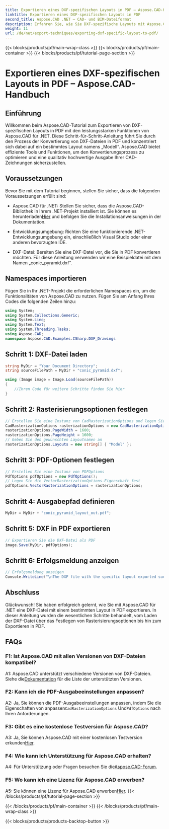```yaml
---
title: Exportieren eines DXF-spezifischen Layouts in PDF – Aspose.CAD-Handbuch
linktitle: Exportieren eines DXF-spezifischen Layouts in PDF
second_title: Aspose.CAD .NET – CAD- und BIM-Dateiformat
description: Erfahren Sie, wie Sie DXF-spezifische Layouts mit Aspose.CAD für .NET in PDF exportieren. Befolgen Sie unsere Schritt-für-Schritt-Anleitung für effiziente und qualitativ hochwertige Konvertierungen.
weight: 11
url: /de/net/export-techniques/exporting-dxf-specific-layout-to-pdf/
---
```


{{< blocks/products/pf/main-wrap-class >}}
{{< blocks/products/pf/main-container >}}
{{< blocks/products/pf/tutorial-page-section >}}

# Exportieren eines DXF-spezifischen Layouts in PDF – Aspose.CAD-Handbuch

## Einführung

Willkommen beim Aspose.CAD-Tutorial zum Exportieren von DXF-spezifischen Layouts in PDF mit den leistungsstarken Funktionen von Aspose.CAD für .NET. Diese Schritt-für-Schritt-Anleitung führt Sie durch den Prozess der Konvertierung von DXF-Dateien in PDF und konzentriert sich dabei auf ein bestimmtes Layout namens „Modell“. Aspose.CAD bietet effiziente Tools und Funktionen, um den Konvertierungsprozess zu optimieren und eine qualitativ hochwertige Ausgabe Ihrer CAD-Zeichnungen sicherzustellen.

## Voraussetzungen

Bevor Sie mit dem Tutorial beginnen, stellen Sie sicher, dass die folgenden Voraussetzungen erfüllt sind:

- Aspose.CAD für .NET: Stellen Sie sicher, dass die Aspose.CAD-Bibliothek in Ihrem .NET-Projekt installiert ist. Sie können es herunterladen[Hier](https://releases.aspose.com/cad/net/) und befolgen Sie die Installationsanweisungen in der Dokumentation.

- Entwicklungsumgebung: Richten Sie eine funktionierende .NET-Entwicklungsumgebung ein, einschließlich Visual Studio oder einer anderen bevorzugten IDE.

- DXF-Datei: Bereiten Sie eine DXF-Datei vor, die Sie in PDF konvertieren möchten. Für diese Anleitung verwenden wir eine Beispieldatei mit dem Namen „conic_pyramid.dxf“.

## Namespaces importieren

Fügen Sie in Ihr .NET-Projekt die erforderlichen Namespaces ein, um die Funktionalitäten von Aspose.CAD zu nutzen. Fügen Sie am Anfang Ihres Codes die folgenden Zeilen hinzu:

```csharp
using System;
using System.Collections.Generic;
using System.Linq;
using System.Text;
using System.Threading.Tasks;
using Aspose.CAD;
namespace Aspose.CAD.Examples.CSharp.DXF_Drawings

```

## Schritt 1: DXF-Datei laden

```csharp
string MyDir = "Your Document Directory";
string sourceFilePath = MyDir + "conic_pyramid.dxf";

using (Image image = Image.Load(sourceFilePath))
{
    //Ihren Code für weitere Schritte finden Sie hier
}
```

## Schritt 2: Rasterisierungsoptionen festlegen

```csharp
// Erstellen Sie eine Instanz von CadRasterizationOptions und legen Sie deren verschiedene Eigenschaften fest
CadRasterizationOptions rasterizationOptions = new CadRasterizationOptions();
rasterizationOptions.PageWidth = 1600;
rasterizationOptions.PageHeight = 1600;
// Geben Sie den gewünschten Layoutnamen an
rasterizationOptions.Layouts = new string[] { "Model" };
```

## Schritt 3: PDF-Optionen festlegen

```csharp
// Erstellen Sie eine Instanz von PDFOptions
PdfOptions pdfOptions = new PdfOptions();
// Legen Sie die VectorRasterizationOptions-Eigenschaft fest
pdfOptions.VectorRasterizationOptions = rasterizationOptions;
```

## Schritt 4: Ausgabepfad definieren

```csharp
MyDir = MyDir + "conic_pyramid_layout_out.pdf";
```

## Schritt 5: DXF in PDF exportieren

```csharp
// Exportieren Sie die DXF-Datei als PDF
image.Save(MyDir, pdfOptions);
```

## Schritt 6: Erfolgsmeldung anzeigen

```csharp
// Erfolgsmeldung anzeigen
Console.WriteLine("\nThe DXF file with the specific layout exported successfully to PDF.\nFile saved at " + MyDir);
```

## Abschluss

Glückwunsch! Sie haben erfolgreich gelernt, wie Sie mit Aspose.CAD für .NET eine DXF-Datei mit einem bestimmten Layout in PDF exportieren. In dieser Anleitung wurden die wesentlichen Schritte behandelt, vom Laden der DXF-Datei über das Festlegen von Rasterisierungsoptionen bis hin zum Exportieren in PDF.

## FAQs

### F1: Ist Aspose.CAD mit allen Versionen von DXF-Dateien kompatibel?

 A1: Aspose.CAD unterstützt verschiedene Versionen von DXF-Dateien. Siehe die[Dokumentation](https://reference.aspose.com/cad/net/) für die Liste der unterstützten Versionen.

### F2: Kann ich die PDF-Ausgabeeinstellungen anpassen?

A2: Ja, Sie können die PDF-Ausgabeeinstellungen anpassen, indem Sie die Eigenschaften von anpassen`CadRasterizationOptions` Und`PdfOptions` nach Ihren Anforderungen.

### F3: Gibt es eine kostenlose Testversion für Aspose.CAD?

 A3: Ja, Sie können Aspose.CAD mit einer kostenlosen Testversion erkunden[Hier](https://releases.aspose.com/).

### F4: Wie kann ich Unterstützung für Aspose.CAD erhalten?

 A4: Für Unterstützung oder Fragen besuchen Sie die[Aspose.CAD-Forum](https://forum.aspose.com/c/cad/19).

### F5: Wo kann ich eine Lizenz für Aspose.CAD erwerben?

 A5: Sie können eine Lizenz für Aspose.CAD erwerben[Hier](https://purchase.aspose.com/buy).
{{< /blocks/products/pf/tutorial-page-section >}}

{{< /blocks/products/pf/main-container >}}
{{< /blocks/products/pf/main-wrap-class >}}

{{< blocks/products/products-backtop-button >}}
